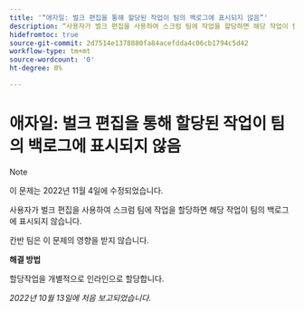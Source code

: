 ```yaml
---
title: '“애자일: 벌크 편집을 통해 할당된 작업이 팀의 백로그에 표시되지 않음”'
description: “사용자가 벌크 편집을 사용하여 스크럼 팀에 작업을 할당하면 해당 작업이 팀의 백로그에 표시되지 않습니다.”
hidefromtoc: true
source-git-commit: 2d7514e1378880fa84acefdda4c06cb1794c5d42
workflow-type: tm+mt
source-wordcount: '0'
ht-degree: 0%

---
```



# 애자일: 벌크 편집을 통해 할당된 작업이 팀의 백로그에 표시되지 않음

>[!NOTE]
>
>이 문제는 2022년 11월 4일에 수정되었습니다.

사용자가 벌크 편집을 사용하여 스크럼 팀에 작업을 할당하면 해당 작업이 팀의 백로그에 표시되지 않습니다.

칸반 팀은 이 문제의 영향을 받지 않습니다.

**해결 방법**

할당작업을 개별적으로 인라인으로 할당합니다.

_2022년 10월 13일에 처음 보고되었습니다._

